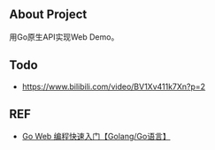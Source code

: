 ## About Project

用Go原生API实现Web Demo。

## Todo
- https://www.bilibili.com/video/BV1Xv411k7Xn?p=2

## REF
- [Go Web 编程快速入门【Golang/Go语言】](https://www.bilibili.com/video/BV1Xv411k7Xn)